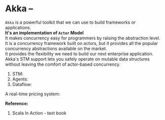 # Akka –

`Akka` is a powerful toolkit that we can use to build frameworks or applications.  
**It's an implementation of `Actor` Model**  
It makes concurrency easy for programmers by raising the abstraction level.  
It is a concurrency framework built on actors, but it provides all the popular concurrency abstractions available on the market.  
It provides the flexibility we need to build our next enterprise application.  
Akka's STM support lets you safely operate on mutable data structures without leaving the comfort of actor-based concurrency.  


1. STM:  
2. Agents:  
3. Dataflow:  

A real-time pricing system:

**Reference:**  
1. Scala In Action - text book

